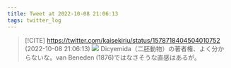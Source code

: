 ```yaml
---
title: Tweet at 2022-10-08 21:06:13
tags: twitter_log
---
```


> [!CITE] https://twitter.com/kaisekiriu/status/1578718404504010752 (2022-10-08 21:06:13)
> ![](https://twitter.com/kaisekiriu/status/1578718404504010752)
> Dicyemida（二胚動物）の著者権、よく分からないな。van Beneden (1876)ではなさそうな直感はあるが。
